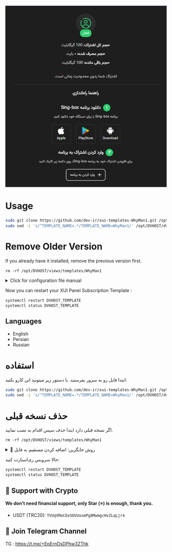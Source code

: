 <p align="center">
  <a href="https://github.com/dev-ir/xui-templates-WhyMan1" target="_blank" rel="noopener noreferrer" >
    <img src="https://github.com/dev-ir/xui-templates-WhyMan1/blob/master/screenshot.png" alt="SubPage screenshots" width="800" height="auto">
  </a>
</p>

# Usage

```bash
sudo git clone https://github.com/dev-ir/xui-templates-WhyMan1.git /opt/DVHOST/views/templates/WhyMan1/
sudo sed -i 's/^TEMPLATE_NAME=.*/TEMPLATE_NAME=WhyMan1/' /opt/DVHOST/dvhost.config
```

# Remove Older Version
If you already have it installed, remove the previous version first.
```
rm -rf /opt/DVHOST/views/templates/WhyMan1
```

<details>
  <summary>Click for configuration file manual</summary>

```
nano /opt/DVHOST/dvhost.config
```
# Template name 
```
# Replace Template name 
TEMPLATE_NAME=WhyMan1
```
</details>


Now you can restart your XUI Panel Subscription Template :
```
systemctl restart DVHOST_TEMPLATE
systemctl status DVHOST_TEMPLATE
```

## Languages

- English
- Persian
- Russian


# استفاده

ابتدا فایل رو به سرور بفرستید. با دستور زیر میتونید این کارو بکنید:

```bash
sudo git clone https://github.com/dev-ir/xui-templates-WhyMan1.git /opt/DVHOST/views/templates/WhyMan1/
sudo sed -i 's/^TEMPLATE_NAME=.*/TEMPLATE_NAME=WhyMan1/' /opt/DVHOST/dvhost.config
```
# حذف نسخه قبلی
اگر نسخه قبلی دارد ابتدا حذف سپس اقدام به نصب نمایید.
```
rm -rf /opt/DVHOST/views/templates/WhyMan1
```
<details>
  <summary>📝 روش جایگزین: اضافه کردن مستقیم به فایل</summary>


سپس دستور زیر وارد کنید تا وارد تنظیمات اصلی شوید

```
nano /opt/DVHOST/dvhost.config
```

حالا میبایست نام پوسته جایگزین پوسته پیشفرض کنید
```
# Replace Template name 
TEMPLATE_NAME=WhyMan1
```
</details>

حالا سرویس ری‌استارت کنید:
```
systemctl restart DVHOST_TEMPLATE
systemctl status DVHOST_TEMPLATE
```
## 🙏 Support with Crypto 
**We don't need financial support, only Star (⭐) is enough, thank you.**
- USDT (TRC20): `TVUqVMoCEe5DVUoxmPg8MwmgcHvZLqLjr4`

## 📧 Join Telegram Channel

TG : https://t.me/+EpErnDsDPhw3ZThk
